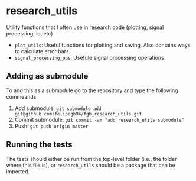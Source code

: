 # research_utils

Utility functions that I often use in research code (plotting, signal processing, io, etc)

* `plot_utils`: Useful functions for plotting and saving. Also contains ways to calculate error bars.
* `signal_processing_ops`: Usefule signal processing operations

## Adding as submodule

To add this as a submodule go to the repository and type the following commeands:

1. Add submodule: `git submodule add git@github.com:felipegb94/fgb_research_utils.git`
2. Commit submodule: `git commit -am "add research_utils submodule"`
3. Push: `git push origin master`

## Running the tests

The tests should either be run from the top-level folder (i.e., the folder where this file is), or `research_utils` should be a package that can be imported. 

